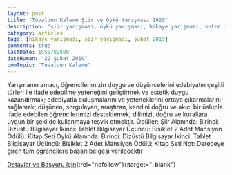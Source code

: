 ```yaml
---
layout: post
title: "Tuvalden Kaleme Şiir ve Öykü Yarışması 2020"
description: "şiir yarışması, öykü yarışması, hikaye yarışması, notre dame de sion lisesi, özel bahçeşehir neslin değişen sesi ortaokulu"
category: articles
tags: [hikaye yarışması, şiir yarışması, şubat 2019]
comments: true
lastDate: 1550782800
dateHuman: "22 Şubat 2019"
comTopic: "Tuvalden Kaleme"
---
```


Yarışmanın amacı, öğrencilerimizin duygu ve düşüncelerini edebiyatın çeşitli
türleri ile ifade edebilme yeteneğini geliştirmek ve estetik duygu
kazandırmak; edebiyatla buluşmalarını ve yeteneklerini ortaya çıkarmalarını
sağlamak; düşünen, sorgulayan, araştıran, kendini doğru ve akıcı bir üslupla
ifade edebilen öğrencilerimizi desteklemek; dilimizi, doğru ve kurallara
uygun bir şekilde kullanmaya teşvik etmektir.
Ödüller: 
Şiir Alanında:
    Birinci: Dizüstü Bilgisayar
    İkinci: Tablet Bilgisayar
    Üçüncü: Bisiklet
    2 Adet Mansiyon Ödülü: Kitap Seti
Öykü Alanında:
    Birinci: Dizüstü Bilgisayar
    İkinci: Tablet Bilgisayar
    Üçüncü: Bisiklet
    2 Adet Mansiyon Ödülü: Kitap Seti
Not: Dereceye giren tüm öğrencilere başarı belgesi verilecektir

[Detaylar ve Başvuru için](https://www.ilkokul.nds.k12.tr/spip.php?article4968&utm_source=edebiyatyarismalari.com&utm_medium=affiliate&utm_campaign=cpc){:rel="nofollow"}{:target="_blank"}